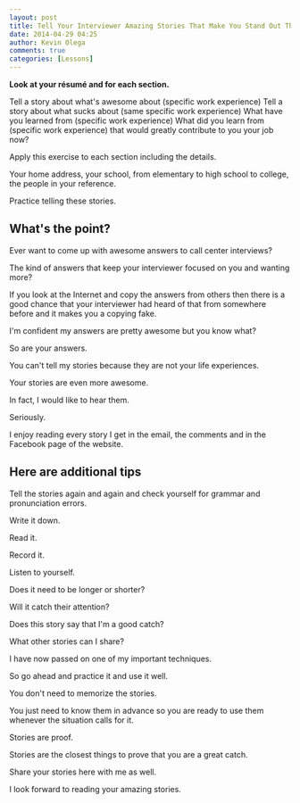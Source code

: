 ```yaml
---
layout: post
title: Tell Your Interviewer Amazing Stories That Make You Stand Out This Resume Exercise Teaches You How
date: 2014-04-29 04:25
author: Kevin Olega
comments: true
categories: [Lessons]
---
```

**Look at your résumé and for each section.**

Tell a story about what's awesome about (specific work experience)
Tell a story about what sucks about (same specific work experience)
What have you learned from (specific work experience)
What did you learn from (specific work experience) that would greatly contribute to you your job now?

Apply this exercise to each section including the details. 

Your home address, your school, from elementary to high school to college, the people in your reference.

Practice telling these stories.

## What's the point?

Ever want to come up with awesome answers to call center interviews? 

The kind of answers that keep your interviewer focused on you and wanting more? 

If you look at the Internet and copy the answers from others then there is a good chance that your interviewer had heard of that from somewhere before and it makes you a copying fake.

I'm confident my answers are pretty awesome but you know what? 

So are your answers. 

You can't tell my stories because they are not your life experiences.

Your stories are even more awesome. 

In fact, I would like to hear them. 

Seriously. 

I enjoy reading every story I get in the email, the comments and in the Facebook page of the website.

## Here are additional tips

Tell the stories again and again and check yourself for grammar and pronunciation errors.

Write it down.

Read it.

Record it.

Listen to yourself.

Does it need to be longer or shorter?

Will it catch their attention?

Does this story say that I'm a good catch?

What other stories can I share?

I have now passed on one of my important techniques. 

So go ahead and practice it and use it well.

You don't need to memorize the stories. 

You just need to know them in advance so you are ready to use them whenever the situation calls for it. 

Stories are proof. 

Stories are the closest things to prove that you are a great catch.

Share your stories here with me as well. 

I look forward to reading your amazing stories.
